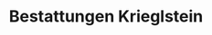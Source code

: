 ---
title: "Bestattungen Krieglstein"
url: /leipzig/bestattungen-krieglstein-riesaer-strasse/
shop: Bestattungen
---